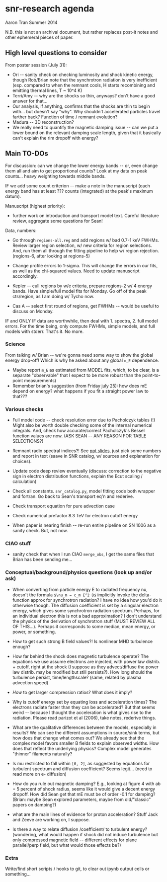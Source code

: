 snr-research agenda
===================
Aaron Tran
Summer 2014

N.B. this is not an archival document, but rather replaces post-it notes and
other ephemeral pieces of paper.

High level questions to consider
--------------------------------

From poster session (July 31):
* Ori -- sanity check on checking luminosity and shock kinetic energy, though
  Rob/Brian note that the synchrotron radiation is very inefficient (esp.
  compared to when the remnant cools, H starts recombining and emitting thermal
  lines, T ~ 10^4 K)
* Terri/Amy -- why are the shocks so thin, anyways?  don't have a good answer
  for that...
* Our analysis, if anything, confirms that the shocks are thin to begin with...
  but doesn't say "why".  Why shouldn't accelerated particles travel farther
  back?  Function of time / remnant evolution?
* Madura -- 3D reconstruction?
* We really need to quantify the magnetic damping issue -- can we put a lower
  bound on the relevant damping scale length, given that it basically can't
  explain the rim dropoff with energy?


Main TO-DOs
-----------

For discussion: can we change the lower energy bands -- or, even change them
all and aim to get proportional counts?  Look at my data on peak counts...
heavy weighting towards middle bands.

IF we add some count criterion -- make a note in the manuscript (each energy
band has at least ??? counts (integrated) at the peak's maximum datum).

Manuscript (highest priority):

* further work on introduction and transport model text.  Careful literature
  review, aggregate some questions for Sean!

Data, numbers:

* Go through `regions-all.reg` and add regions w/ bad 0.7-1 keV FWHMs.
  Review larger region selection, w/ new criteria for region selections.
  And, run them all through the fitting pipeline to help w/ region rejection.
  (regions-6, after looking at regions-5)

* Change profile errors to 1-sigma.  This will change the errors in our fits,
  as well as the chi-squared values.
  Need to update manuscript accordingly.

* Kepler -- cull regions by w/e criteria, prepare regions-2 w/ 4 energy bands.
  Have simple/full model fits for Monday.
  Go off of the peak cts/region, as I am doing w/ Tycho now.
* Cas A -- select first round of regions, get FWHMs -- would be useful to
  discuss on Monday.

IF and ONLY IF data are worthwhile, then deal with 1. spectra, 2. full model
errors.  For the time being, only compute FWHMs, simple models, and full models
with stderr.  That's it.  No more.

### Science

From talking w/ Brian -- we're gonna need some way to show the global energy
drop-off!  Which is why he asked about any global `m_E` dependence.

* Maybe report `m_E` as estimated from MODEL fits, which, to be
  clear, is a separate "observable" that I expect to be more robust
  than the point-to-point measurements)
* Remember brian's suggestion (from Friday july 25): how does mE depend on
  energy? what happens if you fit a straight power law to that???

### Various checks

* Full model code -- check resolution error due to Pacholczyk tables (!)
  Might also be worth double checking some of the internal numerical integrals.
  And, check how accurate/correct Pacholczyk's Bessel function values are now.
  (ASK SEAN -- ANY REASON FOR TABLE SELECTIONS?)
* Remnant radio spectral indices?!
  See [ppt slides](http://www.astro.le.ac.uk/~cbp1/cta/Talks/TonyBell.pdf),
  just pick some numbers and report in text (saave in SNR catalog, w/ sources
  and explanation for choices).
* Update code deep review eventually (discuss: correction to the negative sign
  in electron distribution functions, explain the Ecut scaling / calculation)

* Check all constants.  `snr_catalog.py`, model fitting code both
  wrapper and fortran.  Go back to Sean's transport eq'n and rederive.
* Check transport equation for pure advection case
* Check numerical prefactor 8.3 TeV for electron cutoff energy

* When paper is nearing finish -- re-run entire pipeline on SN 1006 as a sanity
  check.  But, not now.


### CIAO stuff

* sanity check that when I run CIAO `merge_obs`, I get the same files that
  Brian has been sending me...


### Conceptual/background/physics questions (look up and/or ask)
* When converting from particle energy E to radiated frequency nu, doesn't the
  formula `$\nu_m = c_m E^2 B$` implicitly invoke the delta-function approx for
  synchrotron radiation?  I have no idea how you'd do it otherwise though.
  The diffusion coefficient is set by a singular electron energy, which gives
  some synchrotron radiation spectrum.  Perhaps, for an individual electron
  this is not a bad approximation?  I don't understand the physics of the
  derivation of synchrotron stuff (MUST REVIEW ALL OF THIS...).
  Perhaps it corresponds to some median, mean energy, or power, or something.
* How to get such strong B field values?!  Is nonlinear MHD turbulence enough?
* How far behind the shock does magnetic turbulence operate?  The equations we
  use assume electrons are injected, with power law distrib. + cutoff, right at
  the shock (I suppose as they advect/diffuse the power law distrib. may be
  modified but still persists?).  How long should the turbulence persist,
  time/lengthscale? (same, related by plasma advection speed)
* _How_ to get larger compression ratios?  What does it imply?
* Why is cutoff energy set by equating loss and acceleration times?
  The electrons radiate faster than they can be accelerated?  But that seems
  weird -- because I thought the acceleration is what gives rise to the
  radiation.  Please read parizot et al (2006), take notes, rederive things.

* What are the qualitative differences between the models, especially in
  results?  We can see the different assumptions in source/sink terms, but how
  does that change what comes out?  We already see that the complex model
  favors smaller B fields to explain observed widths.  How does that reflect
  the underlying physics?  Complex model generates "thinner" filaments
  naturally?
* Is mu restricted to fall within `[0, 2]`, as suggested by equations for
  turbulent spectrum and diffusion coefficient?  Seems legit...
  (need to read more on e- diffusion)
* How do you rule out magnetic damping?  E.g., looking at figure 4 with ab =
  5 percent of shock radius, seems like it would give a decent energy dropoff.
  How did Sean get that mE must be of order -0.1 for damping? (Brian: maybe
  Sean explored parameters, maybe from old/"classic" papers on damping?)

* what are the main lines of evidence for proton acceleration? Stuff Jack and
  Zeeve are working on, I suppose.
* Is there a way to relate diffusion /coefficient/ to turbulent energy?
  (wondering, what would happen if shock did not induce turbulence but only
  compressed magnetic field -- different effects for plane parallel/perp
  field, but what would those effects be?)


### Extra

Write/find short scripts / hooks to git, to clear out ipynb output cells or
something... 



